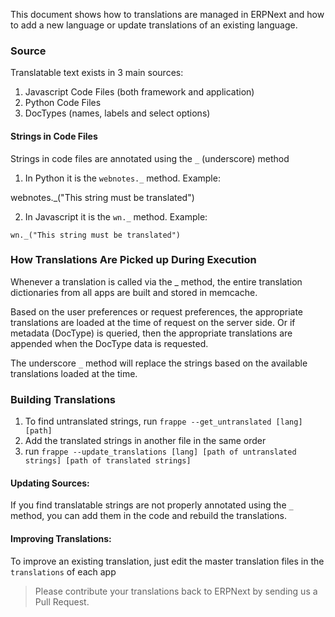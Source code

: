 This document shows how to translations are managed in ERPNext and how to add
a new language or update translations of an existing language.

### Source

Translatable text exists in 3 main sources:

  1. Javascript Code Files (both framework and application)
  2. Python Code Files
  3. DocTypes (names, labels and select options)

#### Strings in Code Files

Strings in code files are annotated using the `_` (underscore) method

  1. In Python it is the `webnotes._` method. Example:

webnotes._("This string must be translated")

  2. In Javascript it is the `wn._` method. Example:

`wn._("This string must be translated")`

### How Translations Are Picked up During Execution

Whenever a translation is called via the _ method, the entire translation
dictionaries from all apps are built and stored in memcache.

Based on the user preferences or request preferences, the appropriate
translations are loaded at the time of request on the server side. Or if
metadata (DocType) is queried, then the appropriate translations are appended
when the DocType data is requested.

The underscore `_` method will replace the strings based on the available
translations loaded at the time.

### Building Translations

1. To find untranslated strings, run `frappe --get_untranslated [lang] [path]`
1. Add the translated strings in another file in the same order
1. run `frappe --update_translations [lang] [path of untranslated strings] [path of translated strings]`

#### Updating Sources:

If you find translatable strings are not properly annotated using the `_`
method, you can add them in the code and rebuild the translations.

#### Improving Translations:

To improve an existing translation, just edit the master translation files in
the `translations` of each app

> Please contribute your translations back to ERPNext by sending us a Pull
Request.

